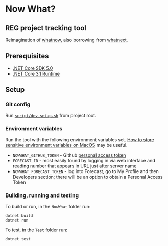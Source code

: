 # Now What?
## REG project tracking tool

Reimagination of [whatnow](https://github.com/alan-turing-institute/whatnow), also borrowing from [whatnext](https://github.com/alan-turing-institute/whatnext).

## Prerequisites

- [.NET Core SDK 5.0](https://dotnet.microsoft.com/download/dotnet/5.0)
- [.NET Core 3.1 Runtime](https://dotnet.microsoft.com/en-us/download/dotnet/3.1/runtime?cid=getdotnetcore)

## Setup

### Git config

Run [`script/dev-setup.sh`](script/dev-setup.sh) from project root.

### Environment variables

Run the tool with the following environment variables set. [How to store sensitive environment variables on MacOS](https://medium.com/@johnjjung/how-to-store-sensitive-environment-variables-on-macos-76bd5ba464f6) may be useful.

- `NOWWHAT_GITHUB_TOKEN` - Github [personal access token](https://docs.github.com/en/github/authenticating-to-github/creating-a-personal-access-token)
- `FORECAST_ID` - most easily found by logging in via web interface and
reading number that appears in URL just after server name
- `NOWWHAT_FORECAST_TOKEN` - log into Forecast, go to My Profile and then Developers section; there will be an option to obtain a Personal Access Token

### Building, running and testing

To build or run, in the `NowWhat` folder run:

```
dotnet build
dotnet run
```

To test, in the `Test` folder run:
```
dotnet test
```
